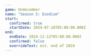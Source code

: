 ```yaml
---
game: Undecember
name: "Season 5: Exodium"
start:
  confirmed: true
  startDate: 2024-07-18T05:00:00.000Z
end:
  endDate: 2024-12-12T05:00:00.000Z
  confirmed: false
  overrideText: est. end of 2024
---
```


